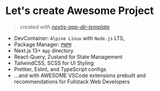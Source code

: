 # Let's create Awesome Project

> _created with [nextjs-app-dir-template](https://github.com/gitgitWi/nextjs-app-dir-template)_

- DevContainer: `Alpine Linux` with `Node.js` LTS,
- Package Manager: [`PNPM`](pnpm.io)
- Next.js 13+ `App` directory
- React-Query, Zustand for State Management
- TailwindCSS, SCSS for UI Styling
- Prettier, Eslint, and TypeScript configs
- ...and with AWESOME VSCode extensions prebuilt and recommendations for Fullstack Web Developers
